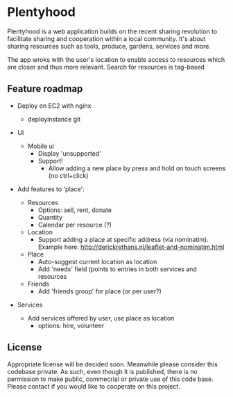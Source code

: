 Plentyhood
==========
Plentyhood is a web application builds on the recent sharing revolution to facilitate sharing and cooperation within a local community. It's about sharing resources such as tools, produce, gardens, services and more.

The app wroks with the user's location to enable access to resources which are closer and thus more relevant. Search for resources is tag-based

Feature roadmap
---------------
- Deploy on EC2 with nginx
  - deployinstance git
- UI
  - Mobile ui
    - Display 'unsupported'
    - Support!
      - Allow adding a new place by press and hold on touch screens 
        (no ctrl+click)

- Add features to 'place':
	- Resources
      - Options: sell, rent, donate
      - Quantity
      - Calendar per resource (?)
  - Location
    - Support adding a place at specific address (via nominatim). 
      Example here: http://derickrethans.nl/leaflet-and-nominatim.html
  - Place
    - Auto-suggest current location as location
    - Add 'needs' field (points to entries in both services and resources
  - Friends
    - Add 'friends group' for place (or per user?)
- Services
	- Add services offered by user, use place as location
		- options: hire, volunteer

License
-------
Appropriate license will be decided soon. Meanwhile please consider this codebase 
private. As such, even though it is published, there is no permission to make public, 
commecrial or private use of this code base. 
Please contact if you would like to cooperate on this project.
